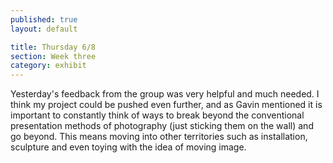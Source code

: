 ```yaml
---
published: true
layout: default

title: Thursday 6/8
section: Week three
category: exhibit
---
```


Yesterday's feedback from the group was very helpful and much needed. I think my project could be pushed even further, and as Gavin mentioned it is important to constantly think of ways to break beyond the conventional presentation methods of photography (just sticking them on the wall) and go beyond. This means moving into other territories such as installation, sculpture and even toying with the idea of moving image.
